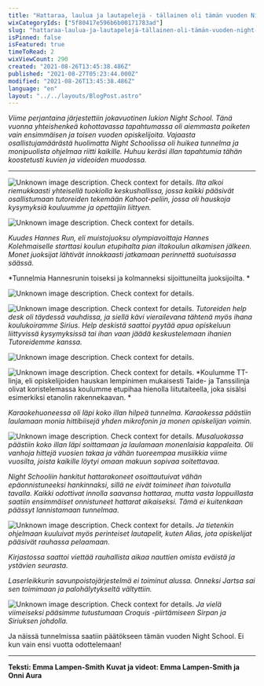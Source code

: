 ```yaml
---
title: "Hattaraa, laulua ja lautapelejä - tällainen oli tämän vuoden Night School"
wixCategoryIds: ["5f80417e596b6b00171783ad"]
slug: "hattaraa-laulua-ja-lautapelejä-tällainen-oli-tämän-vuoden-night-school"
isPinned: false
isFeatured: true
timeToRead: 2
wixViewCount: 290
created: "2021-08-26T13:45:38.486Z"
published: "2021-08-27T05:23:44.000Z"
modified: "2021-08-26T13:45:38.486Z"
language: "en"
layout: "../../layouts/BlogPost.astro"
---
```

*Viime perjantaina järjestettiin jokavuotinen lukion Night School. Tänä vuonna yhteishenkeä kohottavassa tapahtumassa oli aiemmasta poiketen vain ensimmäisen ja toisen vuoden opiskelijoita. Vajaasta osallistujamäärästä huolimatta Night Schoolissa oli huikea tunnelma ja monipuolista ohjelmaa riitti kaikille. Huhuu keräsi illan tapahtumia tähän koostetusti kuvien ja videoiden muodossa.*

---
![Unknown image description. Check context for details.](https://static.wixstatic.com/media/07242a_d7a608fc6bc047f08b4fcb26b2ba9f26~mv2.jpg) <!-- Original name: Kahoot.jpg -->
*Ilta alkoi riemukkaasti yhteisellä tuokiolla keskushallissa, jossa kaikki pääsivät osallistumaan tutoreiden tekemään Kahoot-peliin, jossa oli hauskoja kysymyksiä kouluumme ja opettajiin liittyen.*

![Unknown image description. Check context for details.](https://static.wixstatic.com/media/07242a_53123e5261c342bdb507e77b5295c965~mv2.jpg) <!-- Original name: Hannesrun_loppu.jpg -->


*Kuudes Hannes Run, eli muistojuoksu olympiavoittaja Hannes Kolehmaiselle starttasi koulun etupihalta pian iltakoulun alkamisen jälkeen. Monet juoksijat lähtivät innokkaasti jatkamaan perinnettä suotuisassa säässä.*


*Tunnelmia Hannesrunin toiseksi ja kolmanneksi sijoittuneilta juoksijoilta. *

![Unknown image description. Check context for details.](https://static.wixstatic.com/media/07242a_c7a3e3cbdd8e44f788557c741a896dfb~mv2.jpg) <!-- Original name: Tutor_Helpdesk.jpg -->

![Unknown image description. Check context for details.](https://static.wixstatic.com/media/07242a_9b87da4339944df28090f5e307408359~mv2.jpg) <!-- Original name: Sirius_Tutor.jpg -->
*Tutoreiden help desk oli täydessä vauhdissa, ja siellä kävi vierailevana tähtenä myös ihana koulukoiramme Sirius. Help deskistä saattoi pyytää apua opiskeluun liittyvissä kysymyksissä tai ihan vaan jäädä keskustelemaan ihanien Tutoreidemme kanssa.*

![Unknown image description. Check context for details.](https://static.wixstatic.com/media/07242a_149e6a5d2e454ab6850e7c955a07444c~mv2.jpg) <!-- Original name: TT-linja_katutaide.jpg -->

![Unknown image description. Check context for details.](https://static.wixstatic.com/media/07242a_29a4540ac2964e8c90697919d6febd76~mv2.jpg) <!-- Original name: liitutaidetta.jpg -->
*Koulumme TT-linja, eli opiskelijoiden hauskan lempinimen mukaisesti Taide- ja Tanssilinja olivat koristelemassa koulumme etupihaa hienolla liitutaiteella, joka sisälsi esimerkiksi etanolin rakennekaavan. *


*Karaokehuoneessa oli läpi koko illan hilpeä tunnelma. Karaokessa päästiin laulamaan monia hittibiisejä yhden mikrofonin ja monen opiskelijan voimin.*

![Unknown image description. Check context for details.](https://static.wixstatic.com/media/07242a_87eebd8527ca4cbabc4a9fd94eeebd57~mv2.jpg) <!-- Original name: Michael_M1.jpg -->
*Musaluokassa päästiin koko illan läpi soittamaan ja laulamaan monenlaisia kappaleita. Oli vanhoja hittejä vuosien takaa ja vähän tuoreempaa musiikkia viime vuosilta, joista kaikille löytyi omaan makuun sopivaa soitettavaa.*


*Night Schooliin hankitut hattarakoneet osoittautuivat vähän epäonnistuneeksi hankinnaksi, sillä ne eivät toimineet ihan toivotulla tavalla. Kaikki odottivat innolla saavansa hattaraa, mutta vasta loppuillasta saatiin ensimmäiset onnistuneet hattarat aikaiseksi. Tämä ei kuitenkaan päässyt lannistamaan tunnelmaa.*

![Unknown image description. Check context for details.](https://static.wixstatic.com/media/07242a_cd1dfc1a7f504dcf94e1dc668d0376d2~mv2.jpg) <!-- Original name: Lautapelejä.jpg -->
*Ja tietenkin ohjelmaan kuuluivat myös perinteiset lautapelit, kuten Alias, jota opiskelijat pääsivät rauhassa pelaamaan.*


*Kirjastossa saattoi viettää rauhallista aikaa nauttien omista eväistä ja ystävien seurasta.*


*Laserleikkurin savunpoistojärjestelmä ei toiminut alussa. Onneksi Jartsa sai sen toimimaan ja palohälytykseltä vältyttiin.*

![Unknown image description. Check context for details.](https://static.wixstatic.com/media/07242a_68efb63d2e9a4add874562a0ea4352aa~mv2.jpg) <!-- Original name: Sirius_croquis.jpg -->
*Ja vielä viimeiseksi pääsimme tutustumaan Croquis -piirtämiseen Sirpan ja Siriuksen johdolla.*

Ja näissä tunnelmissa saatiin päätökseen tämän vuoden Night School. Ei kun vain ensi vuotta odottelemaan!

---


**Teksti: Emma Lampen-Smith**
**Kuvat ja videot: Emma Lampen-Smith ja Onni Aura**







